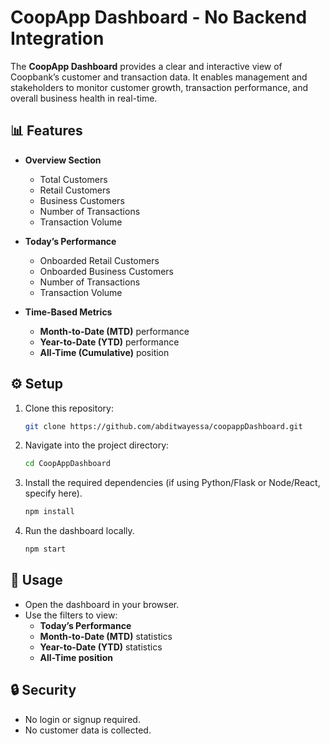 # CoopApp Dashboard - No Backend Integration

The **CoopApp Dashboard** provides a clear and interactive view of Coopbank’s customer and transaction data. It enables management and stakeholders to monitor customer growth, transaction performance, and overall business health in real-time.  

## 📊 Features  

- **Overview Section**
  - Total Customers  
  - Retail Customers  
  - Business Customers  
  - Number of Transactions  
  - Transaction Volume  

- **Today’s Performance**
  - Onboarded Retail Customers  
  - Onboarded Business Customers  
  - Number of Transactions  
  - Transaction Volume  

- **Time-Based Metrics**
  - **Month-to-Date (MTD)** performance  
  - **Year-to-Date (YTD)** performance  
  - **All-Time (Cumulative)** position  

## ⚙️ Setup  

1. Clone this repository:  
   ```bash
   git clone https://github.com/abditwayessa/coopappDashboard.git
   ```
2. Navigate into the project directory:  
   ```bash
   cd CoopAppDashboard
   ```
3. Install the required dependencies (if using Python/Flask or Node/React, specify here).  
   ```bash
   npm install
   ```
4. Run the dashboard locally.  
   ```bash
   npm start
   ```

## 🚀 Usage  

- Open the dashboard in your browser.  
- Use the filters to view:  
  - **Today’s Performance**  
  - **Month-to-Date (MTD)** statistics  
  - **Year-to-Date (YTD)** statistics  
  - **All-Time position**  

## 🔒 Security  

- No login or signup required.  
- No customer data is collected.  
